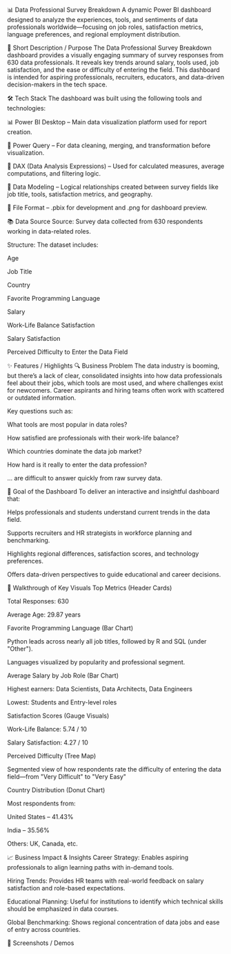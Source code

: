 📊 Data Professional Survey Breakdown
A dynamic Power BI dashboard designed to analyze the experiences, tools, and sentiments of data professionals worldwide—focusing on job roles, satisfaction metrics, language preferences, and regional employment distribution.

📝 Short Description / Purpose
The Data Professional Survey Breakdown dashboard provides a visually engaging summary of survey responses from 630 data professionals. It reveals key trends around salary, tools used, job satisfaction, and the ease or difficulty of entering the field. This dashboard is intended for aspiring professionals, recruiters, educators, and data-driven decision-makers in the tech space.

🛠 Tech Stack
The dashboard was built using the following tools and technologies:

📊 Power BI Desktop – Main data visualization platform used for report creation.

📂 Power Query – For data cleaning, merging, and transformation before visualization.

🧠 DAX (Data Analysis Expressions) – Used for calculated measures, average computations, and filtering logic.

📝 Data Modeling – Logical relationships created between survey fields like job title, tools, satisfaction metrics, and geography.

📁 File Format – .pbix for development and .png for dashboard preview.

📚 Data Source
Source: Survey data collected from 630 respondents working in data-related roles.

Structure:
The dataset includes:

Age

Job Title

Country

Favorite Programming Language

Salary

Work-Life Balance Satisfaction

Salary Satisfaction

Perceived Difficulty to Enter the Data Field

✨ Features / Highlights
🔍 Business Problem
The data industry is booming, but there’s a lack of clear, consolidated insights into how data professionals feel about their jobs, which tools are most used, and where challenges exist for newcomers. Career aspirants and hiring teams often work with scattered or outdated information.

Key questions such as:

What tools are most popular in data roles?

How satisfied are professionals with their work-life balance?

Which countries dominate the data job market?

How hard is it really to enter the data profession?

… are difficult to answer quickly from raw survey data.

🎯 Goal of the Dashboard
To deliver an interactive and insightful dashboard that:

Helps professionals and students understand current trends in the data field.

Supports recruiters and HR strategists in workforce planning and benchmarking.

Highlights regional differences, satisfaction scores, and technology preferences.

Offers data-driven perspectives to guide educational and career decisions.

🧭 Walkthrough of Key Visuals
Top Metrics (Header Cards)

Total Responses: 630

Average Age: 29.87 years

Favorite Programming Language (Bar Chart)

Python leads across nearly all job titles, followed by R and SQL (under "Other").

Languages visualized by popularity and professional segment.

Average Salary by Job Role (Bar Chart)

Highest earners: Data Scientists, Data Architects, Data Engineers

Lowest: Students and Entry-level roles

Satisfaction Scores (Gauge Visuals)

Work-Life Balance: 5.74 / 10

Salary Satisfaction: 4.27 / 10

Perceived Difficulty (Tree Map)

Segmented view of how respondents rate the difficulty of entering the data field—from "Very Difficult" to "Very Easy"

Country Distribution (Donut Chart)

Most respondents from:

United States – 41.43%

India – 35.56%

Others: UK, Canada, etc.

📈 Business Impact & Insights
Career Strategy: Enables aspiring professionals to align learning paths with in-demand tools.

Hiring Trends: Provides HR teams with real-world feedback on salary satisfaction and role-based expectations.

Educational Planning: Useful for institutions to identify which technical skills should be emphasized in data courses.

Global Benchmarking: Shows regional concentration of data jobs and ease of entry across countries.

📸 Screenshots / Demos


